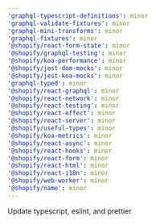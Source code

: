 ```yaml
---
'graphql-typescript-definitions': minor
'graphql-validate-fixtures': minor
'graphql-mini-transforms': minor
'graphql-fixtures': minor
'@shopify/react-form-state': minor
'@shopify/graphql-testing': minor
'@shopify/koa-performance': minor
'@shopify/jest-dom-mocks': minor
'@shopify/jest-koa-mocks': minor
'graphql-typed': minor
'@shopify/react-graphql': minor
'@shopify/react-network': minor
'@shopify/react-testing': minor
'@shopify/react-effect': minor
'@shopify/react-server': minor
'@shopify/useful-types': minor
'@shopify/koa-metrics': minor
'@shopify/react-async': minor
'@shopify/react-hooks': minor
'@shopify/react-form': minor
'@shopify/react-html': minor
'@shopify/react-i18n': minor
'@shopify/web-worker': minor
'@shopify/name': minor
---
```


Update typescript, eslint, and prettier
